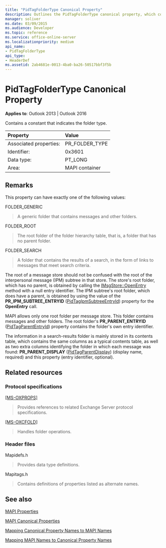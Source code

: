 ```yaml
---
title: "PidTagFolderType Canonical Property"
description: Outlines the PidTagFolderType canonical property, which contains a constant that indicates the folder type.
manager: soliver
ms.date: 03/09/2015
ms.audience: Developer
ms.topic: reference
ms.service: office-online-server
ms.localizationpriority: medium
api_name:
- PidTagFolderType
api_type:
- HeaderDef
ms.assetid: 2ab4681e-0013-4ba0-ba26-50517bbf3f5b
---
```


# PidTagFolderType Canonical Property

  
  
**Applies to**: Outlook 2013 | Outlook 2016 
  
Contains a constant that indicates the folder type. 
  
|Property|Value|
|:-----|:-----|
|Associated properties:  <br/> |PR_FOLDER_TYPE  <br/> |
|Identifier:  <br/> |0x3601  <br/> |
|Data type:  <br/> |PT_LONG  <br/> |
|Area:  <br/> |MAPI container  <br/> |
   
## Remarks

This property can have exactly one of the following values:
  
FOLDER_GENERIC 
  
> A generic folder that contains messages and other folders.
    
FOLDER_ROOT 
  
> The root folder of the folder hierarchy table, that is, a folder that has no parent folder.
    
FOLDER_SEARCH 
  
> A folder that contains the results of a search, in the form of links to messages that meet search criteria.
    
The root of a message store should not be confused with the root of the interpersonal message (IPM) subtree in that store. The store's root folder, which has no parent, is obtained by calling the [IMsgStore::OpenEntry](imsgstore-openentry.md) method with a null entry identifier. The IPM subtree's root folder, which does have a parent, is obtained by using the value of the **PR_IPM_SUBTREE_ENTRYID** ([PidTagIpmSubtreeEntryId](pidtagipmsubtreeentryid-canonical-property.md)) property for the **OpenEntry** call. 
  
MAPI allows only one root folder per message store. This folder contains messages and other folders. The root folder's **PR_PARENT_ENTRYID** ([PidTagParentEntryId](pidtagparententryid-canonical-property.md)) property contains the folder's own entry identifier.
  
The information in a search-results folder is mainly stored in its contents table, which contains the same columns as a typical contents table, as well as two extra columns identifying the folder in which each message was found: **PR_PARENT_DISPLAY** ([PidTagParentDisplay](pidtagparentdisplay-canonical-property.md)) (display name, required) and this property (entry identifier, optional).
  
## Related resources

### Protocol specifications

[[MS-OXPROPS]](https://msdn.microsoft.com/library/f6ab1613-aefe-447d-a49c-18217230b148%28Office.15%29.aspx)
  
> Provides references to related Exchange Server protocol specifications.
    
[[MS-OXCFOLD]](https://msdn.microsoft.com/library/c0f31b95-c07f-486c-98d9-535ed9705fbf%28Office.15%29.aspx)
  
> Handles folder operations.
    
### Header files

Mapidefs.h
  
> Provides data type definitions.
    
Mapitags.h
  
> Contains definitions of properties listed as alternate names.
    
## See also



[MAPI Properties](mapi-properties.md)
  
[MAPI Canonical Properties](mapi-canonical-properties.md)
  
[Mapping Canonical Property Names to MAPI Names](mapping-canonical-property-names-to-mapi-names.md)
  
[Mapping MAPI Names to Canonical Property Names](mapping-mapi-names-to-canonical-property-names.md)

